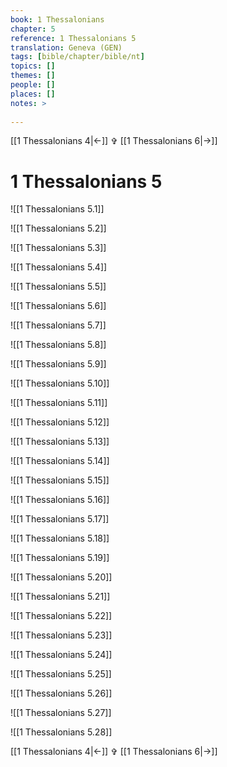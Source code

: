```yaml
---
book: 1 Thessalonians
chapter: 5
reference: 1 Thessalonians 5
translation: Geneva (GEN)
tags: [bible/chapter/bible/nt]
topics: []
themes: []
people: []
places: []
notes: >
  
---
```


[[1 Thessalonians 4|<-]] ✞ [[1 Thessalonians 6|->]]

# 1 Thessalonians 5

![[1 Thessalonians 5.1]]

![[1 Thessalonians 5.2]]

![[1 Thessalonians 5.3]]

![[1 Thessalonians 5.4]]

![[1 Thessalonians 5.5]]

![[1 Thessalonians 5.6]]

![[1 Thessalonians 5.7]]

![[1 Thessalonians 5.8]]

![[1 Thessalonians 5.9]]

![[1 Thessalonians 5.10]]

![[1 Thessalonians 5.11]]

![[1 Thessalonians 5.12]]

![[1 Thessalonians 5.13]]

![[1 Thessalonians 5.14]]

![[1 Thessalonians 5.15]]

![[1 Thessalonians 5.16]]

![[1 Thessalonians 5.17]]

![[1 Thessalonians 5.18]]

![[1 Thessalonians 5.19]]

![[1 Thessalonians 5.20]]

![[1 Thessalonians 5.21]]

![[1 Thessalonians 5.22]]

![[1 Thessalonians 5.23]]

![[1 Thessalonians 5.24]]

![[1 Thessalonians 5.25]]

![[1 Thessalonians 5.26]]

![[1 Thessalonians 5.27]]

![[1 Thessalonians 5.28]]

[[1 Thessalonians 4|<-]] ✞ [[1 Thessalonians 6|->]]
